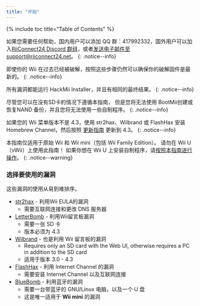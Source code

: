 ```yaml
---
title: "开始"
---
```


{% include toc title="Table of Contents" %}

如果您需要任何帮助，国内用户可以添加 QQ 群：417992332，国外用户可以加入[RiiConnect24 Discord 群组](https://discord.gg/rc24)，或者[发送电子邮件至 support@riiconnect24.net](mailto:support@riiconnect24.net)。
{: .notice--info}

即使你的 Wii 在过去已经被破解，按照这些步骤仍然可以确保你的破解固件是最新的。
{: .notice--info}

所有漏洞都能运行 HackMii Installer，并且有相同的最终结果。
{: .notice--info}

尽管您可以在没有SD卡的情况下遵循本指南， 但是您将无法使用 BootMii创建或恢复NAND 备份，并且您将无法使用一些自制程序。
{: .notice--info}

如果您的 Wii 菜单版本不是 4.3，使用 str2hax、Wilbrand 或 FlashHax 安装 Homebrew Channel，然后按照 [更新指南](update) 更新到 4.3。
{: .notice--info}

本指南仅适用于原始 Wii 和 Wii mini（包括 Wii Family Edition）。 请勿在 Wii U（vWii）上使用此指南！ 如果你想在 Wii U 上安装自制程序，请[按照本指南进行操作](https://wiiu.hacks.guide)。
{: .notice--warning}

### 选择要使用的漏洞

这些漏洞的使用从易到难排序。

- [str2hax](str2hax) - 利用Wii EULA的漏洞
    * 需要互联网连接和更改 DNS 服务器
- [LetterBomb](letterbomb) - 利用Wii留言板漏洞
    * 需要一张 SD 卡
    * 版本必须为 4.3
- [Wilbrand](wilbrand) - 也是利用 Wii 留言板的漏洞
    * Requires only an SD card with the Web UI, otherwise requires a PC in addition to the SD card
    * 适用于版本 3.0 - 4.3
- [FlashHax](flashhax) - 利用 Internet Channel 的漏洞
    * 需要安装 Internet Channel 以及互联网连接
- [BlueBomb](bluebomb) - 利用蓝牙的漏洞
    * 需要一台带蓝牙的 GNU/Linux 电脑，以及一个 U 盘
    * 这是唯一适用于 **Wii mini** 的漏洞
